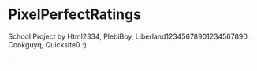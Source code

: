 # PixelPerfectRatings
School Project by Html2334, PlebiBoy, Liberland12345678901234567890, Cookguyq, Quicksite0 :)

.
